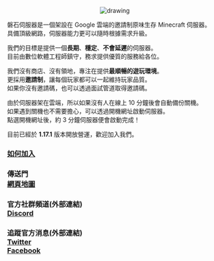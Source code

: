 <p align="center">
<img src="https://raw.githubusercontent.com/rock-mc/rock-mc.github.io/master/images/rock_banner.png" alt="drawing" style="vertical-align:middle"/>
</p>

磐石伺服器是一個架設在 Google 雲端的邀請制原味生存 Minecraft 伺服器。  
具備頂級網路，伺服器能力更可以隨時根據需求升級。

我們的目標是提供一個**長期**、**穩定**、**不會延遲**的伺服器。  
目前由數位軟體工程師鎮守，務求提供優質的服務給各位。

我們沒有商店、沒有領地，專注在提供**最順暢的遊玩環境**。  
更採用**邀請制**，讓每個玩家都可以一起維持玩家品質。  
如果你沒有邀請碼，也可以透過面試管道取得邀請碼。

由於伺服器架在雲端，所以如果沒有人在線上 10 分鐘後會自動備份關機。  
如果遇到關機也不需要擔心，可以透過開機網址啟動伺服器。  
點選開機網址後，約 3 分鐘伺服器便會啟動完成！

目前已經於 **1.17.1** 版本開放營運，歡迎加入我們。

### [如何加入](https://rock-mc.github.io/howtojoin/)

### 傳送門<br>[網頁地圖](https://rock-mc.github.io/sitemap/)

### 官方社群頻道(外部連結)<br>[Discord](https://discord.gg/dDZMDfGkPq)

### 追蹤官方消息(外部連結)<br>[Twitter](https://twitter.com/rock_mc_server)<br>[Facebook](https://www.facebook.com/rock.mc.server)
